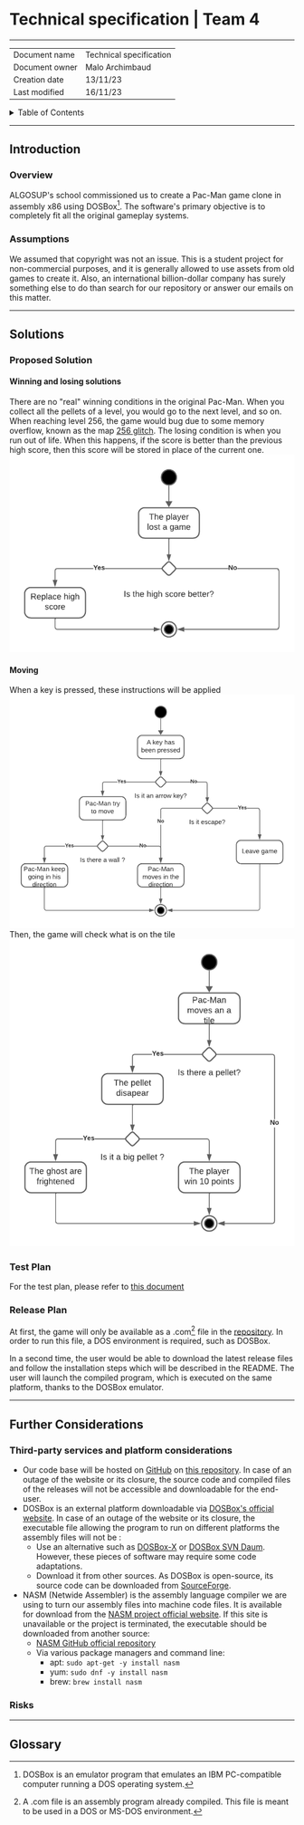 # Technical specification | Team 4

---
|||
|---|---|
|Document name| Technical specification|
|Document owner| Malo Archimbaud|
|Creation date| 13/11/23|
|Last modified|16/11/23|

<details>
<summary>Table of Contents</summary>

- [Technical specification | Team 4](#technical-specification--team-4)
  - [Introduction](#introduction)
    - [Overview](#overview)
    - [Assumptions](#assumptions)
  - [Solutions](#solutions)
    - [Proposed Solution](#proposed-solution)
      - [Winning and losing solutions](#winning-and-losing-solutions)
      - [Moving](#moving)
    - [Test Plan](#test-plan)
    - [Release Plan](#release-plan)
  - [Further Considerations](#further-considerations)
    - [Third-party services and platform considerations](#third-party-services-and-platform-considerations)
    - [Risks](#risks)
  - [Glossary](#glossary)

</details>

---

## Introduction

### Overview

ALGOSUP's school commissioned us to create a Pac-Man game clone in assembly x86 using DOSBox[^1]. The software's primary objective is to completely fit all the original gameplay systems.

### Assumptions

We assumed that copyright was not an issue. This is a student project for non-commercial purposes, and it is generally allowed to use assets from old games to create it. Also, an international billion-dollar company has surely something else to do than search for our repository or answer our emails on this matter.

---

## Solutions

### Proposed Solution

#### Winning and losing solutions

There are no "real" winning conditions in the original Pac-Man. When you collect all the pellets of a level, you would go to the next level, and so on. When reaching level 256, the game would bug due to some memory overflow, known as the map [256 glitch](https://pacman.fandom.com/wiki/Map_256_Glitch). The losing condition is when you run out of life. When this happens, if the score is better than the previous high score, then this score will be stored in place of the current one.
![Losing Conditions](../pictures/LosingCon.png)

#### Moving

When a key is pressed, these instructions will be applied
![Pressed Key](../pictures/PressedKey.png)
Then, the game will check what is on the tile
![Move on a tile](../pictures/MoveOnTile.png)

### Test Plan

For the test plan, please refer to [this document](../QA/test-plan.md)

### Release Plan

At first, the game will only be available as a .com[^2] file in the [repository](https://github.com/algosup/2023-2024-project-2-x86-retrogaming-team-4). In order to run this file, a DOS environment is required, such as DOSBox.

In a second time, the user would be able to download the latest release files and follow the installation steps which will be described in the README. The user will launch the compiled program, which is executed on the same platform, thanks to the DOSBox emulator.

---

## Further Considerations

### Third-party services and platform considerations

- Our code base will be hosted on [GitHub](https://github.com) on [this repository](https://github.com/algosup/2023-2024-project-2-x86-retrogaming-team-4/). In case of an outage of the website or its closure, the source code and compiled files of the releases will not be accessible and downloadable for the end-user.
- DOSBox is an external platform downloadable via [DOSBox's official website](https://www.dosbox.com/). In case of an outage of the website or its closure, the executable file allowing the program to run on different platforms the assembly files will not be :
  - Use an alternative such as [DOSBox-X](https://dosbox-x.com/) or [DOSBox SVN Daum](http://ykhwong.x-y.net/). However, these pieces of software may require some code adaptations.
  - Download it from other sources. As DOSBox is open-source, its source code can be downloaded from [SourceForge](https://sourceforge.net/projects/dosbox/).
- NASM (Netwide Assembler) is the assembly language compiler we are using to turn our assembly files into machine code files. It is available for download from the [NASM project official website](https://nasm.us/). If this site is unavailable or the project is terminated, the executable should be downloaded from another source:
  - [NASM GitHub official repository](https://github.com/netwide-assembler/nasm)
  - Via various package managers and command line:
    - apt: `sudo apt-get -y install nasm`
    - yum: `sudo dnf -y install nasm`
    - brew: `brew install nasm`

### Risks

---

## Glossary

[^1]: DOSBox is an emulator program that emulates an IBM PC-compatible computer running a DOS operating system.

[^2]: A .com file is an assembly program already compiled. This file is meant to be used in a DOS or MS-DOS environment.
